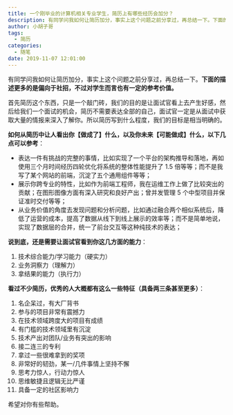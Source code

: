 ```yaml
---
title: 一个刚毕业的计算机相关专业学生，简历上有哪些经历会加分？
description: 有同学问我如何让简历加分，事实上这个问题之前分享过，再总结一下。下面的描述更多的是偏向于社招，不过对学生而言也有一定的参考价值。
author: 小胡子哥
tags:
  - 简历
categories:
  - 随笔
date: 2019-11-07 12:01:00
---
```


有同学问我如何让简历加分，事实上这个问题之前分享过，再总结一下。**下面的描述更多的是偏向于社招，不过对学生而言也有一定的参考价值。**

首先简历这个东西，只是一个敲门砖，我们的目的是让面试官看上去产生好感，然后给我们一个面试的机会，简历不需要表达全部的自己，面试官一定是从面试中获取大量的情报来深入了解你。所以简历写到什么程度，我们的目标是相当明确的。

**如何从简历中让人看出你【做成了】什么，以及你未来【可能做成】什么，以下几点可以参考**：

- 表达一件有挑战的完整的事情，比如实现了一个平台的架构推导和落地，再如使用三个月时间经历四轮优化将系统的整体性能提升了 1.5 倍等等；而不是我写了某个网站的前端，沉淀了五个通用组件等等；
- 展示你跨专业的特性，比如作为前端工程师，我在运维工作上做了比较突出的贡献；在图形图像方面有深入研究和良好产出；曾并发管理 5 个中型项目并保证准时交付等等；
- 从业务价值的角度去发现问题和分析问题，比如通过融合两个相似系统后，降低了运营的成本，提高了数据从线下到线上展示的效率等；而不是简单地说，实现了数据层的合并，统一了前台交互等这种纯技术的表达；


**说到底，还是需要让面试官看到你这几方面的能力**：

1. 技术综合能力/学习能力（硬实力）
2. 业务洞察力（理解力）
3. 拿结果的能力（执行力）


**看过不少简历，优秀的人大概都有这么一些特征（具备两三条甚至更多）**：

1. 名企呆过，有大厂背书
2. 参与的项目非常有震撼力
3. 在技术领域跨度大的项目有成绩
4. 有门槛的技术领域里有沉淀
5. 技术产出对团队/业务有突出的影响
6. 接二连三的专利
7. 拿过一些很难拿到的奖项
8. 非常好的韧劲，某一/几件事情上坚持不懈
9. 思考力惊人，行动力惊人
10. 思维敏捷且逻辑无比严谨
11. 具备一定的社区影响力

希望对你有些帮助。
